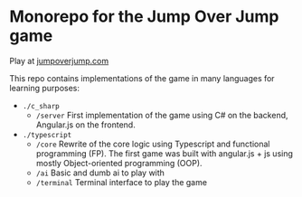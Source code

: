 # Monorepo for the Jump Over Jump game
Play at [jumpoverjump.com](https://jumpoverjump.com/)

This repo contains implementations of the game in many languages for learning purposes:
 - `./c_sharp`
    - `/server` First implementation of the game using C# on the backend, Angular.js on the frontend.
 - `./typescript`
    - `/core` Rewrite of the core logic using Typescript and functional programming (FP). The first game was built with angular.js + js using mostly Object-oriented programming (OOP).
    - `/ai` Basic and dumb ai to play with
    - `/terminal` Terminal interface to play the game
